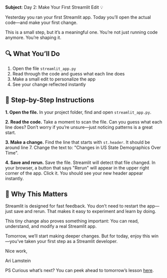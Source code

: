 **Subject**: Day 2: Make Your First Streamlit Edit 💡

Yesterday you ran your first Streamlit app. Today you’ll open the actual code—and make your first change.

This is a small step, but it’s a meaningful one. You’re not just running code anymore. You’re shaping it.

## 🔍 What You’ll Do

1. Open the file `streamlit_app.py`
2. Read through the code and guess what each line does
3. Make a small edit to personalize the app
4. See your change reflected instantly

## 🧵 Step-by-Step Instructions

**1. Open the file.** In your project folder, find and open `streamlit_app.py`.

**2. Read the code.** Take a moment to scan the file. Can you guess what each line does? Don’t worry if you’re unsure—just noticing patterns is a great start.

**3. Make a change.** Find the line that starts with `st.header`. It should be around line 7. Change the text to: "Changes in US State Demographics Over Time".

**4. Save and rerun.** Save the file. Streamlit will detect that file changed. In your browser, a button that says "Rerun" will appear in the upper right corner of the app. Click it. You should see your new header appear instantly.

## 💬 Why This Matters
Streamlit is designed for fast feedback. You don’t need to restart the app—just save and rerun. That makes it easy to experiment and learn by doing.

This tiny change also proves something important: You can read, understand, and modify a real Streamlit app.

Tomorrow, we’ll start making deeper changes. But for today, enjoy this win—you’ve taken your first step as a Streamlit developer.

Nice work, 

Ari Lamstein

PS Curious what’s next? You can peek ahead to tomorrow’s lesson [here](https://github.com/arilamstein/streamlit_tutorial/blob/main/emails/day_3.md).